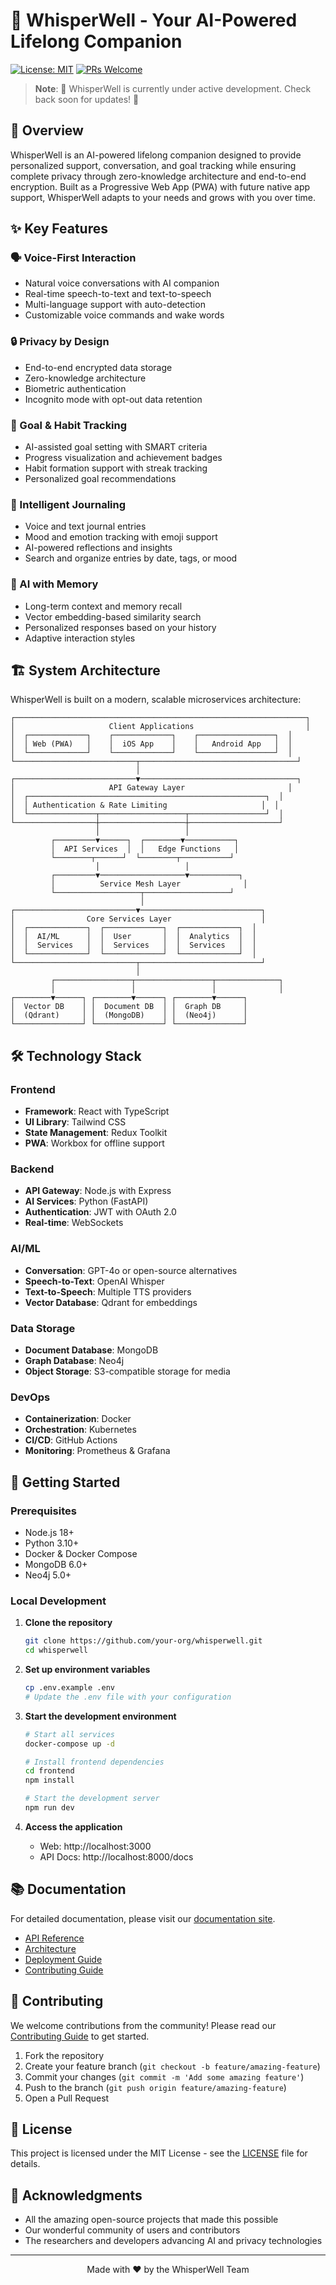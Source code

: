 # 🤖 WhisperWell - Your AI-Powered Lifelong Companion

[![License: MIT](https://img.shields.io/badge/License-MIT-yellow.svg)](https://opensource.org/licenses/MIT)
[![PRs Welcome](https://img.shields.io/badge/PRs-welcome-brightgreen.svg)](http://makeapullrequest.com)

> **Note**: 🚧 WhisperWell is currently under active development. Check back soon for updates! 🚧

## 🌟 Overview

WhisperWell is an AI-powered lifelong companion designed to provide personalized support, conversation, and goal tracking while ensuring complete privacy through zero-knowledge architecture and end-to-end encryption. Built as a Progressive Web App (PWA) with future native app support, WhisperWell adapts to your needs and grows with you over time.

## ✨ Key Features

### 🗣️ Voice-First Interaction
- Natural voice conversations with AI companion
- Real-time speech-to-text and text-to-speech
- Multi-language support with auto-detection
- Customizable voice commands and wake words

### 🔒 Privacy by Design
- End-to-end encrypted data storage
- Zero-knowledge architecture
- Biometric authentication
- Incognito mode with opt-out data retention

### 🎯 Goal & Habit Tracking
- AI-assisted goal setting with SMART criteria
- Progress visualization and achievement badges
- Habit formation support with streak tracking
- Personalized goal recommendations

### 📓 Intelligent Journaling
- Voice and text journal entries
- Mood and emotion tracking with emoji support
- AI-powered reflections and insights
- Search and organize entries by date, tags, or mood

### 🧠 AI with Memory
- Long-term context and memory recall
- Vector embedding-based similarity search
- Personalized responses based on your history
- Adaptive interaction styles

## 🏗️ System Architecture

WhisperWell is built on a modern, scalable microservices architecture:

```
┌─────────────────────────────────────────────────────────────────┐
│                     Client Applications                         │
│  ┌─────────────┐    ┌─────────────┐    ┌─────────────────┐  │
│  │ Web (PWA)   │    │  iOS App    │    │   Android App   │  │
│  └─────────────┘    └─────────────┘    └─────────────────┘  │
└───────────────────────────┬───────────────────────────────────┘
                            │
┌───────────────────────────▼───────────────────────────────────┐
│                     API Gateway Layer                       │
│  ┌─────────────────────────────────────────────────────┐  │
│  │ Authentication & Rate Limiting                     │  │
│  └───────────────┬───────────────────┬─────────────────┘  │
└──────────────────┼───────────────────┼────────────────────┘
                   │                   │
         ┌─────────▼──────┐  ┌────────▼───────────┐
         │  API Services  │  │   Edge Functions   │
         └────────┬──────┘  └────────┬───────────┘
                   │                   │
         ┌─────────▼───────────────────▼───────────┐
         │          Service Mesh Layer              │
         └───────────────────┬───────────────────┘
                             │
┌───────────────────────────▼───────────────────────────┐
│                Core Services Layer                    │
│  ┌─────────────┐  ┌─────────────┐  ┌─────────────┐  │
│  │  AI/ML      │  │  User       │  │  Analytics  │  │
│  │  Services   │  │  Services   │  │  Services   │  │
│  └─────────────┘  └─────────────┘  └─────────────┘  │
└───────────────────────────┬───────────────────────────┘
                            │
         ┌─────────────────┬─────────────────┬──────────────┐
         │                 │                 │              │
┌────────▼──────┐ ┌────────▼──────┐ ┌────────▼──────┐
│  Vector DB    │ │  Document DB  │ │  Graph DB     │
│  (Qdrant)     │ │  (MongoDB)    │ │  (Neo4j)      │
└───────────────┘ └───────────────┘ └───────────────┘
```

## 🛠️ Technology Stack

### Frontend
- **Framework**: React with TypeScript
- **UI Library**: Tailwind CSS
- **State Management**: Redux Toolkit
- **PWA**: Workbox for offline support

### Backend
- **API Gateway**: Node.js with Express
- **AI Services**: Python (FastAPI)
- **Authentication**: JWT with OAuth 2.0
- **Real-time**: WebSockets

### AI/ML
- **Conversation**: GPT-4o or open-source alternatives
- **Speech-to-Text**: OpenAI Whisper
- **Text-to-Speech**: Multiple TTS providers
- **Vector Database**: Qdrant for embeddings

### Data Storage
- **Document Database**: MongoDB
- **Graph Database**: Neo4j
- **Object Storage**: S3-compatible storage for media

### DevOps
- **Containerization**: Docker
- **Orchestration**: Kubernetes
- **CI/CD**: GitHub Actions
- **Monitoring**: Prometheus & Grafana

## 🚀 Getting Started

### Prerequisites
- Node.js 18+
- Python 3.10+
- Docker & Docker Compose
- MongoDB 6.0+
- Neo4j 5.0+

### Local Development

1. **Clone the repository**
   ```bash
   git clone https://github.com/your-org/whisperwell.git
   cd whisperwell
   ```

2. **Set up environment variables**
   ```bash
   cp .env.example .env
   # Update the .env file with your configuration
   ```

3. **Start the development environment**
   ```bash
   # Start all services
   docker-compose up -d
   
   # Install frontend dependencies
   cd frontend
   npm install
   
   # Start the development server
   npm run dev
   ```

4. **Access the application**
   - Web: http://localhost:3000
   - API Docs: http://localhost:8000/docs

## 📚 Documentation

For detailed documentation, please visit our [documentation site](https://docs.whisperwell.ai).

- [API Reference](https://docs.whisperwell.ai/api)
- [Architecture](https://docs.whisperwell.ai/architecture)
- [Deployment Guide](https://docs.whisperwell.ai/deployment)
- [Contributing Guide](CONTRIBUTING.md)

## 🤝 Contributing

We welcome contributions from the community! Please read our [Contributing Guide](CONTRIBUTING.md) to get started.

1. Fork the repository
2. Create your feature branch (`git checkout -b feature/amazing-feature`)
3. Commit your changes (`git commit -m 'Add some amazing feature'`)
4. Push to the branch (`git push origin feature/amazing-feature`)
5. Open a Pull Request

## 📄 License

This project is licensed under the MIT License - see the [LICENSE](LICENSE) file for details.

## 🙏 Acknowledgments

- All the amazing open-source projects that made this possible
- Our wonderful community of users and contributors
- The researchers and developers advancing AI and privacy technologies

---

<div align="center">
  Made with ❤️ by the WhisperWell Team
</div>
